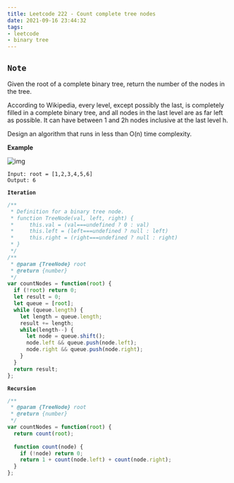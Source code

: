 ```yaml
---
title: Leetcode 222 - Count complete tree nodes
date: 2021-09-16 23:44:32
tags:
- leetcode
- binary tree
---
```

**`Note`**
- 

Given the root of a complete binary tree, return the number of the nodes in the tree.

According to Wikipedia, every level, except possibly the last, is completely filled in a complete binary tree, and all nodes in the last level are as far left as possible. It can have between 1 and 2h nodes inclusive at the last level h.

Design an algorithm that runs in less than O(n) time complexity.

**Example**

![img](https://assets.leetcode.com/uploads/2021/01/14/complete.jpg)
```
Input: root = [1,2,3,4,5,6]
Output: 6
```
**`Iteration`**
```javascript
/**
 * Definition for a binary tree node.
 * function TreeNode(val, left, right) {
 *     this.val = (val===undefined ? 0 : val)
 *     this.left = (left===undefined ? null : left)
 *     this.right = (right===undefined ? null : right)
 * }
 */
/**
 * @param {TreeNode} root
 * @return {number}
 */
var countNodes = function(root) {
  if (!root) return 0;
  let result = 0;
  let queue = [root];
  while (queue.length) {
    let length = queue.length;
    result += length;
    while(length--) {
      let node = queue.shift();
      node.left && queue.push(node.left);
      node.right && queue.push(node.right);
    }
  }
  return result;
};
```

**`Recursion`**
```javascript
/**
 * @param {TreeNode} root
 * @return {number}
 */
var countNodes = function(root) {
  return count(root);
  
  function count(node) {
    if (!node) return 0;
    return 1 + count(node.left) + count(node.right);
  }
};
```